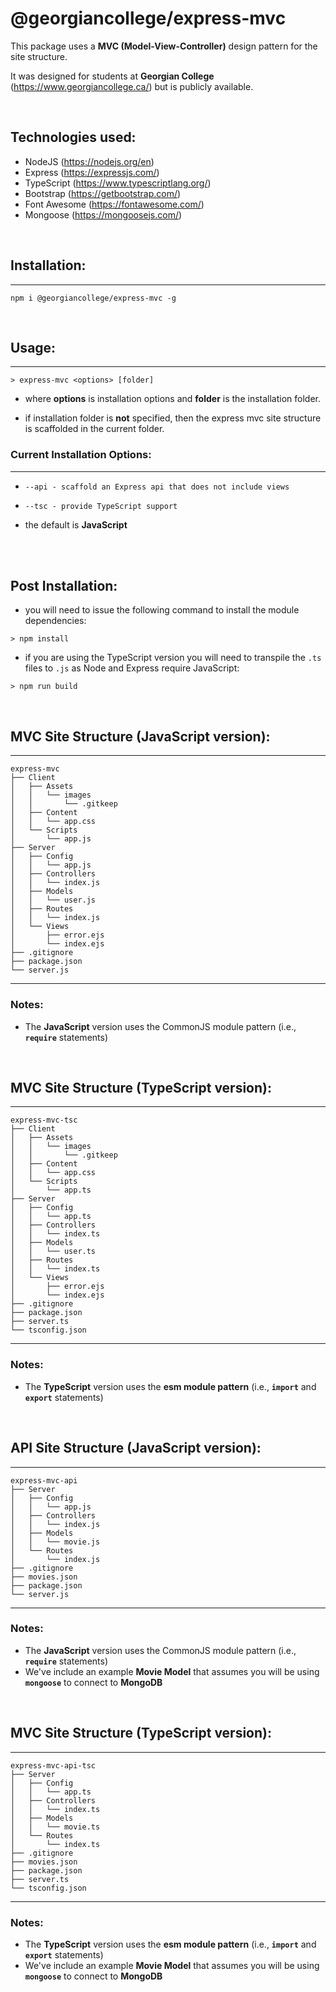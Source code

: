 # @georgiancollege/express-mvc
This package uses a **MVC (Model-View-Controller)** design pattern for the site structure.

It was designed for students at **Georgian College** (https://www.georgiancollege.ca/) but is publicly available.

<br>

## Technologies used:
- NodeJS (https://nodejs.org/en)
- Express (https://expressjs.com/)
- TypeScript (https://www.typescriptlang.org/)
- Bootstrap (https://getbootstrap.com/)
- Font Awesome (https://fontawesome.com/)
- Mongoose (https://mongoosejs.com/)

<br>

## Installation:
---
```
npm i @georgiancollege/express-mvc -g
```

<br>

## Usage:
---
```
> express-mvc <options> [folder]
```

- where **options** is installation options and **folder** is the installation folder. 

- if installation folder is **not** specified, then the express mvc site structure is scaffolded in the current folder.
### Current Installation Options:
---
- ```--api - scaffold an Express api that does not include views```
- ```--tsc - provide TypeScript support```

- the default is **JavaScript**


<br>
<br>

## Post Installation:
- you will need to issue the following command to install the module dependencies:

```
> npm install 
```

- if you are using the TypeScript version you will need to transpile the ```.ts``` files to ```.js``` as Node and Express require JavaScript:

```
> npm run build
```

<br>

## MVC Site Structure (JavaScript version):
---
```
express-mvc
├── Client
│   ├── Assets
│   │   └── images
│   │       └── .gitkeep
│   ├── Content
│   │   └── app.css
│   └── Scripts
│       └── app.js
├── Server
│   ├── Config
│   │   └── app.js
│   ├── Controllers
│   │   └── index.js
│   ├── Models
│   │   └── user.js
│   ├── Routes
│   │   └── index.js
│   └── Views
│       ├── error.ejs
│       └── index.ejs
├── .gitignore
├── package.json
└── server.js
```
---
### Notes:
- The **JavaScript** version uses the CommonJS module pattern (i.e., **```require```** statements)


<br>


## MVC Site Structure (TypeScript version):
---
```
express-mvc-tsc
├── Client
│   ├── Assets
│   │   └── images
│   │       └── .gitkeep
│   ├── Content
│   │   └── app.css
│   └── Scripts
│       └── app.ts
├── Server
│   ├── Config
│   │   └── app.ts
│   ├── Controllers
│   │   └── index.ts
│   ├── Models
│   │   └── user.ts
│   ├── Routes
│   │   └── index.ts
│   └── Views
│       ├── error.ejs
│       └── index.ejs
├── .gitignore
├── package.json
├── server.ts
└── tsconfig.json
```
---
### Notes:
- The **TypeScript** version uses the **esm module pattern** (i.e., **```import```** and **```export```** statements)

<br>

## API Site Structure (JavaScript version):
---
```
express-mvc-api
├── Server
│   ├── Config
│   │   └── app.js
│   ├── Controllers
│   │   └── index.js
│   ├── Models
│   │   └── movie.js
│   └── Routes
│       └── index.js
├── .gitignore
├── movies.json
├── package.json
└── server.js
```
---
### Notes:
- The **JavaScript** version uses the CommonJS module pattern (i.e., **```require```** statements)
- We've include an example **Movie Model** that assumes you will be using **```mongoose```** to connect to **MongoDB**


<br>


## MVC Site Structure (TypeScript version):
---
```
express-mvc-api-tsc
├── Server
│   ├── Config
│   │   └── app.ts
│   ├── Controllers
│   │   └── index.ts
│   ├── Models
│   │   └── movie.ts
│   └── Routes
│       └── index.ts
├── .gitignore
├── movies.json
├── package.json
├── server.ts
└── tsconfig.json
```
---
### Notes:
- The **TypeScript** version uses the **esm module pattern** (i.e., **```import```** and **```export```** statements)
- We've include an example **Movie Model** that assumes you will be using **```mongoose```** to connect to **MongoDB**